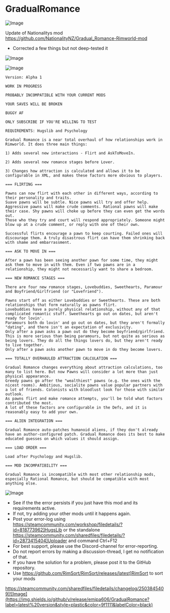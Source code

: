 # GradualRomance

![Image](https://i.imgur.com/buuPQel.png)

Update of Nationalitys mod
https://github.com/NationalityNZ/Gradual_Romance-Rimworld-mod

- Corrected a few things but not deep-tested it

![Image](https://i.imgur.com/pufA0kM.png)

	
![Image](https://i.imgur.com/Z4GOv8H.png)

    Version: Alpha 1

    WORK IN PROGRESS

    PROBABLY INCOMPATIBLE WITH YOUR CURRENT MODS

    YOUR SAVES WILL BE BROKEN

    BUGGY AF

    ONLY SUBSCRIBE IF YOU'RE WILLING TO TEST

    REQUIREMENTS: Hugslib and Psychology

    Gradual Romance is a near total overhaul of how relationships work in Rimworld. It does three main things:

    1) Adds several new interactions - Flirt and AskToMoveIn.

    2) Adds several new romance stages before Lover.

    3) Changes how attraction is calculated and allows it to be configurable in XML, and makes these factors more obvious to players.

    === FLIRTING ===
    
    Pawns can now flirt with each other in different ways, according to their personality and traits.
    Suave pawns will be subtle. Nice pawns will try and offer help. Aggressive pawns will make crude comments. Rational pawns will make their case. Shy pawns will choke up before they can even get the words out.
    Those who they try and court will respond appropriately. Someone might blow up at a crude comment, or reply with one of their own.
    
    Successful flirts encourage a pawn to keep courting. Failed ones will discourage them. A truly disastrous flirt can have them shrinking back with shame and embarrassment.
    
    === ASK TO MOVE IN ===
    
    After a pawn has been seeing another pawn for some time, they might ask them to move in with them. Even if two pawns are in a relationship, they might not necessarily want to share a bedroom.
    
    === NEW ROMANCE STAGES ===

    There are four new romance stages, Lovebuddies, Sweethearts, Paramour and Boyfriend/Girlfriend (or "Lovefriend").

    Pawns start off as either Lovebuddies or Sweethearts. These are both relationships that form naturally as pawns flirt.
    Lovebuddies have a purely physical relationship, without any of that complicated romantic stuff. Sweethearts go out on dates, but aren't ready for lovin'.
    Paramours both do lovin' and go out on dates, but they aren't formally "dating", and there isn't an expectation of exclusivity.
    Only after a pawn asks a pawn out do they become boyfriend/girlfriend. This is more serious than being paramours, but not quite as serious as being lovers. They do all the things lovers do, but they aren't ready to live together.
    Only after a pawn asks another pawn to move in do they become lovers.
    
    === TOTALLY OVERHAULED ATTRACTION CALCULATION ===
    
    Gradual Romance changes everything about attraction calculations, too many to list here. But now Pawns will consider a lot more than just physical appearance.
    Greedy pawns go after the "wealthiest" pawns (e.g. the ones with the nicest rooms). Ambitious, socialite pawns value popular partners with a lot of friends. Colonists with bloodlust look for those with similar outlook.
    As pawns flirt and make romance attempts, you'll be told what factors contributed the most.
    A lot of these factors are configurable in the Defs, and it is reasonably easy to add your own.
    
    === ALIEN INTEGRATION ===
    
    Gradual Romance auto-patches humanoid aliens, if they don't already have an author-configured patch. Gradual Romance does its best to make educated guesses on which values it should assign.
    
    === LOAD ORDER ===
    
    Load after Psychology and Hugslib.
    
    === MOD INCOMPATIBILITY ===
    
    Gradual Romance is incompatible with most other relationship mods, especially Rational Romance, but should be compatible with most anything else.
   

![Image](https://i.imgur.com/PwoNOj4.png)



-  See if the the error persists if you just have this mod and its requirements active.
-  If not, try adding your other mods until it happens again.
-  Post your error-log using https://steamcommunity.com/workshop/filedetails/?id=818773962]HugsLib or the standalone https://steamcommunity.com/sharedfiles/filedetails/?id=2873415404]Uploader and command Ctrl+F12
-  For best support, please use the Discord-channel for error-reporting.
-  Do not report errors by making a discussion-thread, I get no notification of that.
-  If you have the solution for a problem, please post it to the GitHub repository.
-  Use https://github.com/RimSort/RimSort/releases/latest]RimSort to sort your mods



https://steamcommunity.com/sharedfiles/filedetails/changelog/2503845409]![Image](https://img.shields.io/github/v/release/emipa606/GradualRomance?label=latest%20version&style=plastic&color=9f1111&labelColor=black)

